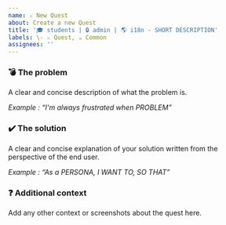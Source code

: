 ```yaml
---
name: ⚔ New Quest
about: Create a new Quest
title: '🎓 students | 🔒 admin | 🌎 i18n - SHORT DESCRIPTION'
labels: \- ⚔️ Quest, ☕️ Common
assignees: ''
---
```


### 💣 The problem

A clear and concise description of what the problem is.

_Example : “I'm always frustrated when PROBLEM”_

### ✔️ The solution

A clear and concise explanation of your solution written from the perspective of the end user.

_Example : “As a PERSONA, I WANT TO, SO THAT”_

### ❓ Additional context

Add any other context or screenshots about the quest here.
